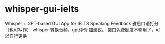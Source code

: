 # whisper-gui-ielts
Whisper + GPT-based GUI App for IELTS Speaking Feedback
雅思口语打分（也可写作）
whisper 转换音频，gpt评价 加建议。
接口免费额度不够用了，可以自行更换
